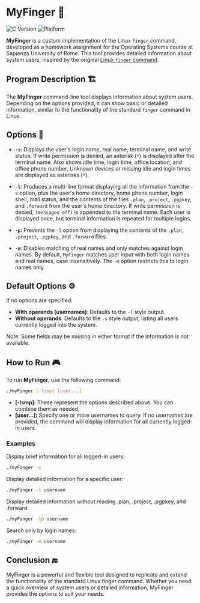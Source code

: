 # MyFinger 📖
![C Version](https://img.shields.io/badge/C-11%2B-blue)
![Platform](https://img.shields.io/badge/Platform-Linux-blue)

**MyFinger** is a custom implementation of the Linux `finger` command, developed as a homework assignment for the Operating Systems course at Sapienza University of Rome. This tool provides detailed information about system users, inspired by the original [Linux `finger` command](https://linux.die.net/man/1/finger).

## Program Description 🏗️

The **MyFinger** command-line tool displays information about system users. Depending on the options provided, it can show basic or detailed information, similar to the functionality of the standard `finger` command in Linux.

## Options 🌟

- **`-s`**: Displays the user's login name, real name, terminal name, and write status. If write permission is denied, an asterisk (`*`) is displayed after the terminal name. Also shows idle time, login time, office location, and office phone number. Unknown devices or missing idle and login times are displayed as asterisks (`*`).

- **`-l`**: Produces a multi-line format displaying all the information from the `-s` option, plus the user's home directory, home phone number, login shell, mail status, and the contents of the files `.plan`, `.project`, `.pgpkey`, and `.forward` from the user's home directory. If write permission is denied, `(messages off)` is appended to the terminal name. Each user is displayed once, but terminal information is repeated for multiple logins.

- **`-p`**: Prevents the `-l` option from displaying the contents of the `.plan`, `.project`, `.pgpkey`, and `.forward` files.

- **`-m`**: Disables matching of real names and only matches against login names. By default, `MyFinger` matches user input with both login names and real names, case insensitively. The `-m` option restricts this to login names only.

## Default Options ⚙️

If no options are specified:
- **With operands (usernames)**: Defaults to the `-l` style output.
- **Without operands**: Defaults to the `-s` style output, listing all users currently logged into the system.

Note: Some fields may be missing in either format if the information is not available.

## How to Run 🎮

To run **MyFinger**, use the following command:

```bash
./myFinger [-lsmp] [user...]
```
- **[-lsmp]:** These represent the options described above. You can combine them as needed.
- **[user...]:** Specify one or more usernames to query. If no usernames are provided, the command will display information for all currently logged-in users.

### Examples
Display brief information for all logged-in users:
```bash
./myFinger -s
```

Display detailed information for a specific user:
```bash
./myFinger -l username
```

Display detailed information without reading .plan, .project, .pgpkey, and .forward:
```bash
./myFinger -lp username
```

Search only by login names:
```bash
./myFinger -m username
```

## Conclusion 🔚
MyFinger is a powerful and flexible tool designed to replicate and extend the functionality of the standard Linux finger command. Whether you need a quick overview of system users or detailed information, MyFinger provides the options to suit your needs.
